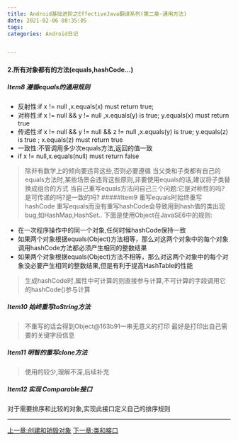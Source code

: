 ```yaml
---
title: Android基础进阶之EffectiveJava翻译系列(第二章-通用方法)
date: 2021-02-06 08:35:05
tags:
categories: Android日记


---
```




#### 2.所有对象都有的方法(equals,hashCode...)
##### Item8 遵循equals的通用规则

+ 反射性:if x != null ,x.equals(x) must return true; 
+ 对称性:if x != null && y != null ,x.equals(y) is true; y.equals(x) must return true
+ 传递性:if x != null && y != null && z != null ,x.equals(y) is true; y.equals(z) is true ; x.equals(z) must return true
+ 一致性:不管调用多少次equals方法,返回的值一致
+ if x != null,x.equals(null) must return false
>除非有数学上的倾向要违背这些,否则必要遵循
当父类和子类都有自己的equals方法时,某些场景会违背这些原则,非要使用equals的话,建议将子类替换成组合的方式
当自己重写equals方法问自己三个问题:它是对称性的吗?是可传递的吗?是一致的吗?
#####Item9 重写equals时始终重写hashCode
重写equals而没有重写hashCode会导致用到hash值的类出现bug,如HashMap,HashSet..
下面是使用Object在JavaSE6中的规则:
+ 在一次程序操作中的同一个对象,任何时候hashCode保持一致
+ 如果两个对象根据equals(Object)方法相等，那么对这两个对象中的每个对象调用hashCode方法都必须产生相同的整数结果
+ 如果两个对象根据equals(Object)方法不相等，那么对这两个对象中的每个对象没必要产生相同的整数结果,但是有利于提高HashTable的性能
>生成hashCode时,属性中可计算的则直接参与计算,不可计算的字段调用它的hashCode()参与计算



#####  Item10 始终重写toString方法

>不重写的话会得到Object@163b91一串无意义的打印
最好是打印出自己需要的关键字段信息



##### Item11 明智的重写clone方法

>使用的较少,理解不深,后续补充



##### Item12 实现 Comparable接口
对于需要排序和比较的对象,实现此接口定义自己的排序规则

---

[上一章:创建和销毁对象](https://www.jianshu.com/p/96ba1f9da2b6) 
[下一章:类和接口](https://www.jianshu.com/p/d8e8a6916325) 
